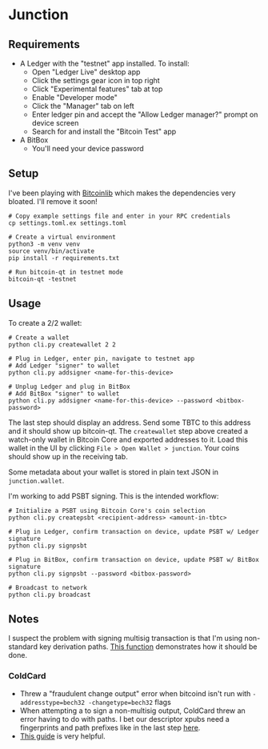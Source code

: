 # Junction

## Requirements

- A Ledger with the "testnet" app installed. To install:
    - Open "Ledger Live" desktop app
    - Click the settings gear icon in top right
    - Click "Experimental features" tab at top
    - Enable "Developer mode"
    - Click the "Manager" tab on left
    - Enter ledger pin and accept the "Allow Ledger manager?" prompt on device screen
    - Search for and install the "Bitcoin Test" app
- A BitBox
    - You'll need your device password

## Setup

I've been playing with [Bitcoinlib](https://bitcoinlib.readthedocs.io/en/latest/source/bitcoinlib.wallets.html) which makes the dependencies very bloated. I'll remove it soon!

```
# Copy example settings file and enter in your RPC credentials
cp settings.toml.ex settings.toml

# Create a virtual environment
python3 -m venv venv
source venv/bin/activate
pip install -r requirements.txt

# Run bitcoin-qt in testnet mode
bitcoin-qt -testnet
```

## Usage

To create a 2/2 wallet:

```
# Create a wallet
python cli.py createwallet 2 2

# Plug in Ledger, enter pin, navigate to testnet app
# Add Ledger "signer" to wallet
python cli.py addsigner <name-for-this-device>

# Unplug Ledger and plug in BitBox
# Add BitBox "signer" to wallet
python cli.py addsigner <name-for-this-device> --password <bitbox-password>
```

The last step should display an address. Send some TBTC to this address and it should show up bitcoin-qt. The `createwallet` step above created a watch-only wallet in Bitcoin Core and exported addresses to it. Load this wallet in the UI by clicking `File > Open Wallet > junction`. Your coins should show up in the receiving tab.

Some metadata about your wallet is stored in plain text JSON in `junction.wallet`.

I'm working to add PSBT signing. This is the intended workflow:

```
# Initialize a PSBT using Bitcoin Core's coin selection
python cli.py createpsbt <recipient-address> <amount-in-tbtc>

# Plug in Ledger, confirm transaction on device, update PSBT w/ Ledger signature
python cli.py signpsbt

# Plug in BitBox, confirm transaction on device, update PSBT w/ BitBox signature
python cli.py signpsbt --password <bitbox-password>

# Broadcast to network
python cli.py broadcast
```

## Notes

I suspect the problem with signing multisig transaction is that I'm using non-standard key derivation paths. [This function](https://github.com/bitcoin-core/HWI/blob/master/hwilib/commands.py#L85) demonstrates how it should be done.

### ColdCard

- Threw a "fraudulent change output" error when bitcoind isn't run
  with `-addresstype=bech32 -changetype=bech32` flags
- When attempting a to sign a non-multisig output, ColdCard threw an error having to do with paths. I bet our descriptor xpubs need a fingerprints and path prefixes like in the last step [here](https://gist.github.com/achow101/a9cf757d45df56753fae9d65db4d6e1d).
- [This guide](https://github.com/bitcoin-core/HWI/blob/master/docs/bitcoin-core-usage.md) is very helpful.

